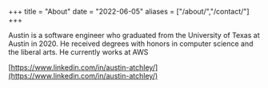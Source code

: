 +++
title = "About"
date = "2022-06-05"
aliases = ["/about/","/contact/"]
+++

Austin is a software engineer who graduated from the University of Texas at Austin in 2020. He received degrees with honors in computer science and the liberal arts. He currently works at AWS

[https://www.linkedin.com/in/austin-atchley/](https://www.linkedin.com/in/austin-atchley/)